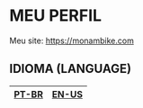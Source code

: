 # MEU PERFIL

Meu site: https://monambike.com

## IDIOMA (LANGUAGE)
| [PT-BR](https://github.com/monambike/monambike/blob/master/pt-BR.md) | [EN-US](https://github.com/monambike/monambike/blob/master/en-US.md) |
|-|-|
